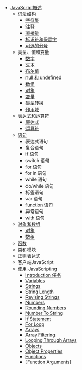 * [JavaScript概述](introduction/introduction.md)
    * [词法结构](cfjg/README.md)
       * [字符集](charset.md)
       * [注释](comment.md)
       * [直接量](literal.md)
       * [标识符和保留字](keyword.md)
       * [可选的分号](kxdfh.md)
    * 类型、值和变量
       * [数字](type-var/number.md)
       * [文本](type-var/string.md)
       * [布尔值](type-var/boolean.md)
       * [null 和 undefined](type-var/null-and-undefined.md)
       * [数组](type-var/array.md)
       * [对象](type-var/object.md)
       * [变量](type-var/var.md)
       * [类型转换](type-var/lxzh.md)
       * [作用域](type-var/zyy.md)
    * [表达式和运算符](bds-ysf/README.md)
       * [表达式](bds-ysf/bds.md)
       * [运算符](bds-ysf/ysf.md)
    * [语句](语句/README.md)
       * 表达式语句
       * 复合语句
       * [if 语句](statements/if.md)
       * switch 语句
       * [for 语句](statements/for.md)
       * for in 语句
       * while 语句
       * do/while 语句
       * 标签语句
       * var 语句
       * [function 语句](statements/function.md)
       * 异常语句
       * with 语句
    * [对象和数组](object-array/README.md)
       * [对象](object-array/object.md)
       * [数组](object-array/array.md)
    * [函数](function/README.md)
    * 类和模块
    * 正则表达式
    * 客户端JavaScript
    * [使用 JavaScripting](javascripting/README.md)
       * [Introduction 任务](javascripting/introduction.md)
       * [Variables]()
       * [Strings]()
       * [String Length]()
       * [Revising Strings]()
       * [Numbers]()
       * [Rounding Numbers]()
       * [Number To String]()
       * [If Statement]()
       * [For Loop]()
       * [Arrays]()
       * [Array Filtering]()
       * [Looping Through Arrays]()
       * [Objects]()
       * [Object Properties]()
       * [Functions]()
       * [Function Arguments]